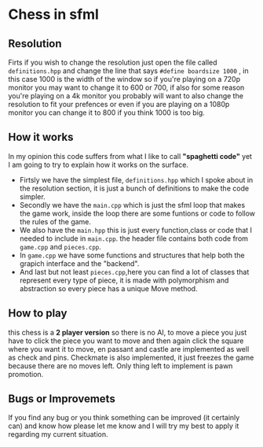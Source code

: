 # Chess in sfml

## Resolution

Firts if you wish to change the resolution just open the file called `definitions.hpp` and change the line that says `#define boardsize 1000` , in this case 1000 is the width of the window so if you're playing on a 720p monitor you may want to change it to 600 or 700, if also for some reason you're playing on a 4k monitor you probably will want to also change the resolution to fit your prefences or even if you are playing on a 1080p monitor you can change it to 800 if you think 1000 is too big.

## How it works

In my opinion this code suffers from what I like to call **"spaghetti code"** yet I am going to try to explain how it works on the surface.

* Firtsly we have the simplest file, `definitions.hpp` which I spoke about in the resolution section, it is just a bunch of definitions to make the code simpler.
* Secondly we have the `main.cpp` which is just the sfml loop that makes the game work, inside the loop there are some funtions or code to follow the rules of the game.
* We also have the `main.hpp` this is just every function,class or code that I needed to include in `main.cpp`. the header file contains both code from `game.cpp` and `pieces.cpp`.
* In `game.cpp` we have some functions and structures that help both the grapich interface and the "backend".
* And last but not least `pieces.cpp`,here you can find a lot of classes that represent every type of piece, it is made with polymorphism and abstraction so every piece has a unique Move method.

## How to play
this chess is a **2 player version** so there is no AI, to move a piece you just have to click the piece you want to move and then again click the square where you want it to move, en passant and castle are implemented as well as check and pins. Checkmate is also implemented, it just freezes the game because there are no moves left. Only thing left to implement is pawn promotion.



## Bugs or Improvemets

If you find any bug or you think something can be improved (it certainly can) and know how please let me know and I will try my best to apply it regarding my current situation.
